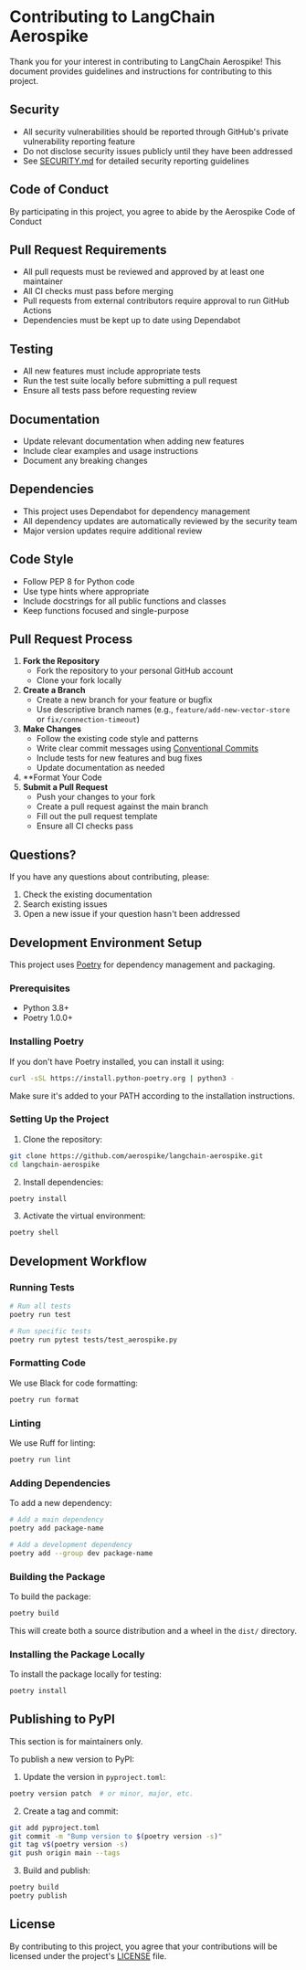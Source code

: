 # Contributing to LangChain Aerospike

Thank you for your interest in contributing to LangChain Aerospike! This document provides guidelines and instructions for contributing to this project.


## Security

- All security vulnerabilities should be reported through GitHub's private vulnerability reporting feature
- Do not disclose security issues publicly until they have been addressed
- See [SECURITY.md](SECURITY.md) for detailed security reporting guidelines

## Code of Conduct

By participating in this project, you agree to abide by the Aerospike Code of Conduct

## Pull Request Requirements

- All pull requests must be reviewed and approved by at least one maintainer
- All CI checks must pass before merging
- Pull requests from external contributors require approval to run GitHub Actions
- Dependencies must be kept up to date using Dependabot

## Testing

- All new features must include appropriate tests
- Run the test suite locally before submitting a pull request
- Ensure all tests pass before requesting review

## Documentation

- Update relevant documentation when adding new features
- Include clear examples and usage instructions
- Document any breaking changes

## Dependencies

- This project uses Dependabot for dependency management
- All dependency updates are automatically reviewed by the security team
- Major version updates require additional review

## Code Style

- Follow PEP 8 for Python code
- Use type hints where appropriate
- Include docstrings for all public functions and classes
- Keep functions focused and single-purpose

## Pull Request Process

1. **Fork the Repository**
   - Fork the repository to your personal GitHub account
   - Clone your fork locally
2. **Create a Branch**
   - Create a new branch for your feature or bugfix
   - Use descriptive branch names (e.g., `feature/add-new-vector-store` or `fix/connection-timeout`)
3. **Make Changes**
   - Follow the existing code style and patterns
   - Write clear commit messages using [Conventional Commits](https://www.conventionalcommits.org/en/v1.0.0/#summary)
   - Include tests for new features and bug fixes
   - Update documentation as needed
4. **Format Your Code
6. **Submit a Pull Request**
   - Push your changes to your fork
   - Create a pull request against the main branch
   - Fill out the pull request template
   - Ensure all CI checks pass

## Questions?

If you have any questions about contributing, please:
1. Check the existing documentation
2. Search existing issues
3. Open a new issue if your question hasn't been addressed 
 

## Development Environment Setup

This project uses [Poetry](https://python-poetry.org/) for dependency management and packaging.

### Prerequisites

- Python 3.8+
- Poetry 1.0.0+

### Installing Poetry

If you don't have Poetry installed, you can install it using:

```bash
curl -sSL https://install.python-poetry.org | python3 -
```

Make sure it's added to your PATH according to the installation instructions.

### Setting Up the Project

1. Clone the repository:
```bash
git clone https://github.com/aerospike/langchain-aerospike.git
cd langchain-aerospike
```

2. Install dependencies:
```bash
poetry install
```

3. Activate the virtual environment:
```bash
poetry shell
```

## Development Workflow

### Running Tests

```bash
# Run all tests
poetry run test

# Run specific tests
poetry run pytest tests/test_aerospike.py
```

### Formatting Code

We use Black for code formatting:

```bash
poetry run format
```

### Linting

We use Ruff for linting:

```bash
poetry run lint
```

### Adding Dependencies

To add a new dependency:

```bash
# Add a main dependency
poetry add package-name

# Add a development dependency
poetry add --group dev package-name
```

### Building the Package

To build the package:

```bash
poetry build
```

This will create both a source distribution and a wheel in the `dist/` directory.

### Installing the Package Locally

To install the package locally for testing:

```bash
poetry install
```


## Publishing to PyPI

This section is for maintainers only.

To publish a new version to PyPI:

1. Update the version in `pyproject.toml`:
```bash
poetry version patch  # or minor, major, etc.
```

2. Create a tag and commit:
```bash
git add pyproject.toml
git commit -m "Bump version to $(poetry version -s)"
git tag v$(poetry version -s)
git push origin main --tags
```

3. Build and publish:
```bash
poetry build
poetry publish
```

## License

By contributing to this project, you agree that your contributions will be licensed under the project's [LICENSE](LICENSE) file.
